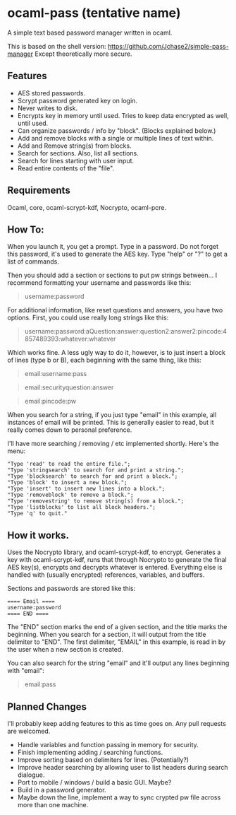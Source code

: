 # ocaml-pass (tentative name)
A simple text based password manager written in ocaml. 

This is based on the shell version: https://github.com/Jchase2/simple-pass-manager
Except theoretically more secure.

## Features

* AES stored passwords.
* Scrypt password generated key on login.
* Never writes to disk.
* Encrypts key in memory until used. Tries to keep data encrypted as well, until used.
* Can organize passwords / info by "block". (Blocks explained below.)  
* Add and remove blocks with a single or multiple lines of text within.  
* Add and Remove string(s) from blocks.
* Search for sections. Also, list all sections.
* Search for lines starting with user input. 
* Read entire contents of the "file". 

## Requirements

Ocaml, core, ocaml-scrypt-kdf, Nocrypto, ocaml-pcre.   

## How To:

When you launch it, you get a prompt. Type in a password. 
Do not forget this password, it's used to generate the AES key. 
Type "help" or "?" to get a list of commands.


Then you should add a section or sections to put pw strings between... I recommend 
formatting your username and passwords like this: 

>username:password

For additional information, like reset questions and answers, you have two options. First,
you could use really long strings like this: 

>username:password:aQuestion:answer:question2:answer2:pincode:4857489393:whatever:whatever

Which works fine. A less ugly way to do it, however, is to just insert a block of lines 
(type b or B), each beginning with the same thing, like this:  

> email:username:pass

> email:securityquestion:answer

> email:pincode:pw

When you search for a string, if you just type "email" in this example, all instances 
of email will be printed. This is generally easier to read, but it really comes down to 
personal preference. 

I'll have more searching / removing / etc implemented shortly. 
Here's the menu:

```
"Type 'read' to read the entire file.";
"Type 'stringsearch' to search for and print a string.";
"Type 'blocksearch' to search for and print a block.";
"Type 'block' to insert a new block.";
"Type 'insert' to insert new lines into a block.";
"Type 'removeblock' to remove a block.";
"Type 'removestring' to remove string(s) from a block.";
"Type 'listblocks' to list all block headers."; 
"Type 'q' to quit."
```

## How it works.

Uses the Nocrypto library, and ocaml-scrypt-kdf, to encrypt. 
Generates a key with ocaml-scrypt-kdf, runs that through Nocrypto to
generate the final AES key(s), encrypts and decrypts whatever is entered. 
Everything else is handled with (usually encrypted) references, variables, 
and buffers. 

Sections and passwords are stored like this: 

```
==== Email ====
username:password
==== END ====
```

The "END" section marks the end of a given section, and the title marks the beginning. 
When you search for a section, it will output from the title delimiter to 
"END". The first delimiter, "EMAIL" in this example, is read in by the user when 
a new section is created.  

You can also search for the string "email" and it'll output any lines beginning with "email": 
>email:pass

## Planned Changes

I'll probably keep adding features to this as time goes on. Any pull requests
are welcomed. 

* Handle variables and function passing in memory for security.
* Finish implementing adding / searching functions. 
* Improve sorting based on delimiters for lines. (Potentially?) 
* Improve header searching by allowing user to list headers during search dialogue.  
* Port to mobile / windows / build a basic GUI. Maybe? 
* Build in a password generator. 
* Maybe down the line, implement a way to sync crypted pw file across more than one machine.
